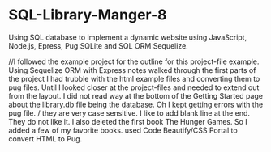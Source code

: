 # SQL-Library-Manger-8
 Using SQL database to implement a dynamic website using JavaScript, Node.js, Epress, Pug SQLite and SQL ORM Sequelize.

 //I followed the example project for the outline for this project-file example. 
 Using Sequelize ORM with Express notes walked through the first parts of the project
 I had trubble with the html example files and converting them to pug files.
 Until I looked closer at the project-files and needed to extend out from the layout. 
 I did not read way at the bottom of the Getting Started page about the library.db file being the database. 
Oh I kept getting errors with the pug file. / they are very case sensitive. I like to add blank line at the end. They do not like it. 
I also deleted the first book The Hunger Games. So I added a few of my favorite books. 
used Code Beautify/CSS Portal to convert HTML to Pug.